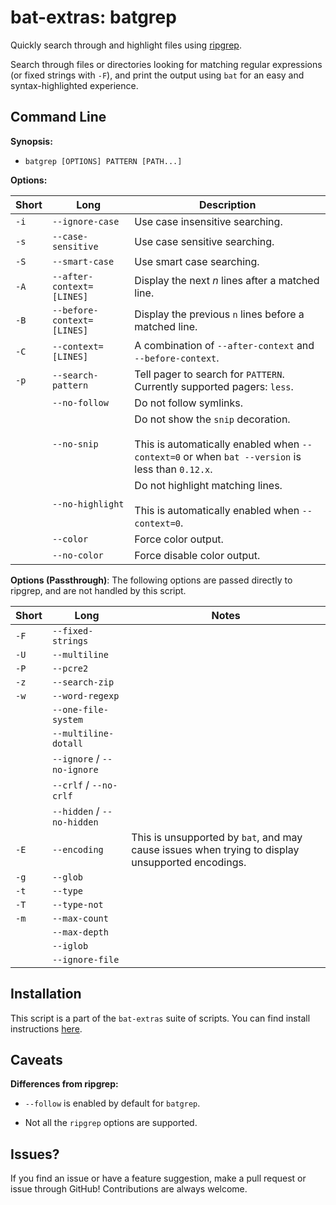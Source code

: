 # bat-extras: batgrep

Quickly search through and highlight files using [ripgrep](https://github.com/burntsushi/ripgrep).

Search through files or directories looking for matching regular expressions (or fixed strings with `-F`), and print the output using `bat` for an easy and syntax-highlighted experience.



## Command Line

**Synopsis:**

- `batgrep [OPTIONS] PATTERN [PATH...] `



**Options:**

| Short | Long                       | Description                                                  |
| ----- | -------------------------- | ------------------------------------------------------------ |
| `-i`  | `--ignore-case`            | Use case insensitive searching.                              |
| `-s`  | `--case-sensitive`         | Use case sensitive searching.                                |
| `-S`  | `--smart-case`             | Use smart case searching.                                    |
| `-A`  | `--after-context=[LINES]`  | Display the next *n* lines after a matched line.             |
| `-B`  | `--before-context=[LINES]` | Display the previous `n` lines before a matched line.        |
| `-C`  | `--context=[LINES]`        | A combination of `--after-context` and `--before-context`.   |
| `-p`  | `--search-pattern`         | Tell pager to search for `PATTERN`. Currently supported pagers: `less`. |
|       | `--no-follow`              | Do not follow symlinks.                                      |
|       | `--no-snip`                | Do not show the `snip` decoration.<br /><br />This is automatically enabled when `--context=0` or when `bat --version` is less than `0.12.x`. |
|       | `--no-highlight`           | Do not highlight matching lines.<br /><br />This is automatically enabled when `--context=0`. |
|       | `--color`                  | Force color output.                                          |
|       | `--no-color`               | Force disable color output.                                  |



**Options (Passthrough)**:
The following options are passed directly to ripgrep, and are not handled by this script.

| Short | Long                       | Notes                                                        |
| ----- | -------------------------- | ------------------------------------------------------------ |
| `-F`  | `--fixed-strings`          |                                                              |
| `-U`  | `--multiline`              |                                                              |
| `-P`  | `--pcre2`                  |                                                              |
| `-z`  | `--search-zip`             |                                                              |
| `-w`  | `--word-regexp`            |                                                              |
|       | `--one-file-system`        |                                                              |
|       | `--multiline-dotall`       |                                                              |
|       | `--ignore` / `--no-ignore` |                                                              |
|       | `--crlf` / `--no-crlf`     |                                                              |
|       | `--hidden` / `--no-hidden` |                                                              |
| `-E`  | `--encoding`               | This is unsupported by `bat`, and may cause issues when trying to display unsupported encodings. |
| `-g`  | `--glob`                   |                                                              |
| `-t`  | `--type`                   |                                                              |
| `-T`  | `--type-not`               |                                                              |
| `-m`  | `--max-count`              |                                                              |
|       | `--max-depth`              |                                                              |
|       | `--iglob`                  |                                                              |
|       | `--ignore-file`            |                                                              |



## Installation

This script is a part of the `bat-extras` suite of scripts. You can find install instructions [here](../README.md#installation).



## Caveats

**Differences from ripgrep:**

- `--follow` is enabled by default for `batgrep`.

- Not all the `ripgrep` options are supported.



## Issues?

If you find an issue or have a feature suggestion, make a pull request or issue through GitHub!
Contributions are always welcome.
